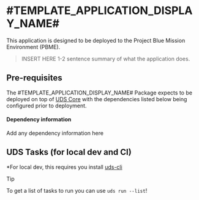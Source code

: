 # #TEMPLATE_APPLICATION_DISPLAY_NAME#

This application is designed to be deployed to the Project Blue Mission Environment (PBME).

> INSERT HERE 1-2 sentence summary of what the application does.

## Pre-requisites

The #TEMPLATE_APPLICATION_DISPLAY_NAME# Package expects to be deployed on top of [UDS Core](https://github.com/defenseunicorns/uds-core) with the dependencies listed below being configured prior to deployment.

#### Dependency information

Add any dependency information here

## UDS Tasks (for local dev and CI)

*For local dev, this requires you install [uds-cli](https://github.com/defenseunicorns/uds-cli?tab=readme-ov-file#install)

> [!TIP]
> To get a list of tasks to run you can use `uds run --list`!
